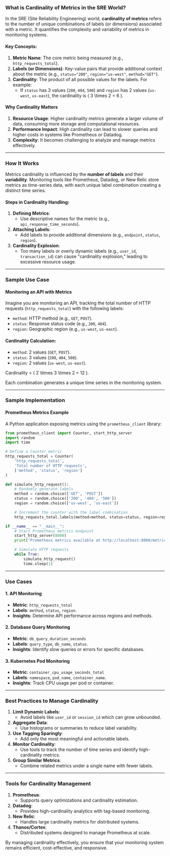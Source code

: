 ### **What is Cardinality of Metrics in the SRE World?**

In the SRE (Site Reliability Engineering) world, **cardinality of metrics** refers to the number of unique combinations of labels (or dimensions) associated with a metric. It quantifies the complexity and variability of metrics in monitoring systems.

#### Key Concepts:
1. **Metric Name**: The core metric being measured (e.g., `http_requests_total`).
2. **Labels (or Dimensions)**: Key-value pairs that provide additional context about the metric (e.g., `status="200"`, `region="us-west"`, `method="GET"`).
3. **Cardinality**: The product of all possible values for the labels. For example:
   - If `status` has 3 values (`200`, `404`, `500`) and `region` has 2 values (`us-west`, `us-east`), the cardinality is \( 3 \times 2 = 6 \).

#### Why Cardinality Matters
1. **Resource Usage**: Higher cardinality metrics generate a larger volume of data, consuming more storage and computational resources.
2. **Performance Impact**: High cardinality can lead to slower queries and higher costs in systems like Prometheus or Datadog.
3. **Complexity**: It becomes challenging to analyze and manage metrics effectively.

---

### **How It Works**
Metrics cardinality is influenced by the **number of labels** and their **variability**. Monitoring tools like Prometheus, Datadog, or New Relic store metrics as time-series data, with each unique label combination creating a distinct time series.

#### Steps in Cardinality Handling:
1. **Defining Metrics**:
   - Use descriptive names for the metric (e.g., `api_response_time_seconds`).
2. **Attaching Labels**:
   - Add labels to provide additional dimensions (e.g., `endpoint`, `status`, `region`).
3. **Cardinality Explosion**:
   - Too many labels or overly dynamic labels (e.g., `user_id`, `transaction_id`) can cause "cardinality explosion," leading to excessive resource usage.

---

### **Sample Use Case**
#### **Monitoring an API with Metrics**
Imagine you are monitoring an API, tracking the total number of HTTP requests (`http_requests_total`) with the following labels:
- `method`: HTTP method (e.g., `GET`, `POST`).
- `status`: Response status code (e.g., `200`, `404`).
- `region`: Geographic region (e.g., `us-west`, `us-east`).

#### Cardinality Calculation:
- `method`: 2 values (`GET`, `POST`).
- `status`: 3 values (`200`, `404`, `500`).
- `region`: 2 values (`us-west`, `us-east`).

Cardinality = \( 2 \times 3 \times 2 = 12 \).

Each combination generates a unique time series in the monitoring system.

---

### **Sample Implementation**
#### **Prometheus Metrics Example**
A Python application exposing metrics using the `prometheus_client` library:

```python
from prometheus_client import Counter, start_http_server
import random
import time

# Define a Counter metric
http_requests_total = Counter(
    'http_requests_total',
    'Total number of HTTP requests',
    ['method', 'status', 'region']
)

def simulate_http_request():
    # Randomly generate labels
    method = random.choice(['GET', 'POST'])
    status = random.choice(['200', '404', '500'])
    region = random.choice(['us-west', 'us-east'])

    # Increment the counter with the label combination
    http_requests_total.labels(method=method, status=status, region=region).inc()

if __name__ == "__main__":
    # Start Prometheus metrics endpoint
    start_http_server(8000)
    print("Prometheus metrics available at http://localhost:8000/metrics")

    # Simulate HTTP requests
    while True:
        simulate_http_request()
        time.sleep(1)
```

---

### **Use Cases**
#### 1. **API Monitoring**
- **Metric**: `http_requests_total`
- **Labels**: `method`, `status`, `region`.
- **Insights**: Determine API performance across regions and methods.

#### 2. **Database Query Monitoring**
- **Metric**: `db_query_duration_seconds`
- **Labels**: `query_type`, `db_name`, `status`.
- **Insights**: Identify slow queries or errors for specific databases.

#### 3. **Kubernetes Pod Monitoring**
- **Metric**: `container_cpu_usage_seconds_total`
- **Labels**: `namespace`, `pod_name`, `container_name`.
- **Insights**: Track CPU usage per pod or container.

---

### **Best Practices to Manage Cardinality**
1. **Limit Dynamic Labels**:
   - Avoid labels like `user_id` or `session_id` which can grow unbounded.
2. **Aggregate Data**:
   - Use histograms or summaries to reduce label variability.
3. **Use Tagging Sparingly**:
   - Add only the most meaningful and actionable labels.
4. **Monitor Cardinality**:
   - Use tools to track the number of time series and identify high-cardinality metrics.
5. **Group Similar Metrics**:
   - Combine related metrics under a single name with fewer labels.

---

### **Tools for Cardinality Management**
1. **Prometheus**:
   - Supports query optimizations and cardinality estimation.
2. **Datadog**:
   - Provides high-cardinality analytics with tag-based monitoring.
3. **New Relic**:
   - Handles large cardinality metrics for distributed systems.
4. **Thanos/Cortex**:
   - Distributed systems designed to manage Prometheus at scale. 

By managing cardinality effectively, you ensure that your monitoring system remains efficient, cost-effective, and responsive.